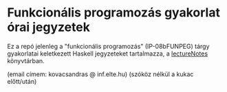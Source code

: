 # Funkcionális programozás gyakorlat órai jegyzetek

Ez a repó jelenleg a "funkcionális programozás" (IP-08bFUNPEG) tárgy
gyakorlatai keletkezett Haskell jegyzeteket tartalmazza, a
[lectureNotes](/lectureNotes) könyvtárban.

(email címem: kovacsandras @ inf.elte.hu) (szóköz nélkül a kukac előtt/után)
